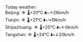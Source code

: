 Today weather:  
Beijing: ☀️   🌡️+20°C 🌬️→26km/h  
Tianjin: ☀️   🌡️+21°C 🌬️↘19km/h  
Shijiazhuang: ☀️   🌡️+25°C 🌬️←6km/h  
Tangshan: ☀️   🌡️+24°C 🌬️↓20km/h  
